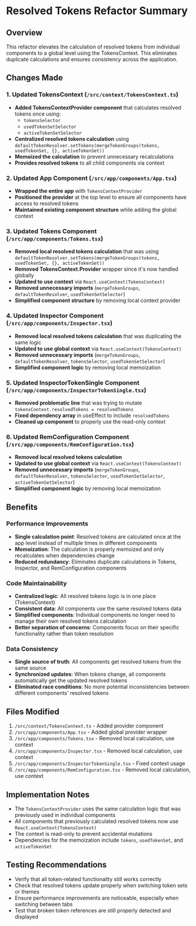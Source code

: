 # Resolved Tokens Refactor Summary

## Overview
This refactor elevates the calculation of resolved tokens from individual components to a global level using the TokensContext. This eliminates duplicate calculations and ensures consistency across the application.

## Changes Made

### 1. Updated TokensContext (`/src/context/TokensContext.ts`)
- **Added TokensContextProvider component** that calculates resolved tokens once using:
  - `tokensSelector`
  - `usedTokenSetSelector` 
  - `activeTokenSetSelector`
- **Centralized resolved tokens calculation** using `defaultTokenResolver.setTokens(mergeTokenGroups(tokens, usedTokenSet, {}, activeTokenSet))`
- **Memoized the calculation** to prevent unnecessary recalculations
- **Provides resolved tokens** to all child components via context

### 2. Updated App Component (`/src/app/components/App.tsx`)
- **Wrapped the entire app** with `TokensContextProvider`
- **Positioned the provider** at the top level to ensure all components have access to resolved tokens
- **Maintained existing component structure** while adding the global context

### 3. Updated Tokens Component (`/src/app/components/Tokens.tsx`)
- **Removed local resolved tokens calculation** that was using `defaultTokenResolver.setTokens(mergeTokenGroups(tokens, usedTokenSet, {}, activeTokenSet))`
- **Removed TokensContext.Provider** wrapper since it's now handled globally
- **Updated to use context** via `React.useContext(TokensContext)`
- **Removed unnecessary imports** (`mergeTokenGroups`, `defaultTokenResolver`, `usedTokenSetSelector`)
- **Simplified component structure** by removing local context provider

### 4. Updated Inspector Component (`/src/app/components/Inspector.tsx`)
- **Removed local resolved tokens calculation** that was duplicating the same logic
- **Updated to use global context** via `React.useContext(TokensContext)`
- **Removed unnecessary imports** (`mergeTokenGroups`, `defaultTokenResolver`, `tokensSelector`, `usedTokenSetSelector`)
- **Simplified component logic** by removing local memoization

### 5. Updated InspectorTokenSingle Component (`/src/app/components/InspectorTokenSingle.tsx`)
- **Removed problematic line** that was trying to mutate `tokensContext.resolvedTokens = resolvedTokens`
- **Fixed dependency array** in useEffect to include `resolvedTokens`
- **Cleaned up component** to properly use the read-only context

### 6. Updated RemConfiguration Component (`/src/app/components/RemConfiguration.tsx`)
- **Removed local resolved tokens calculation** 
- **Updated to use global context** via `React.useContext(TokensContext)`
- **Removed unnecessary imports** (`mergeTokenGroups`, `defaultTokenResolver`, `tokensSelector`, `usedTokenSetSelector`, `activeTokenSetSelector`)
- **Simplified component logic** by removing local memoization

## Benefits

### Performance Improvements
- **Single calculation point**: Resolved tokens are calculated once at the app level instead of multiple times in different components
- **Memoization**: The calculation is properly memoized and only recalculates when dependencies change
- **Reduced redundancy**: Eliminates duplicate calculations in Tokens, Inspector, and RemConfiguration components

### Code Maintainability
- **Centralized logic**: All resolved tokens logic is in one place (TokensContext)
- **Consistent data**: All components use the same resolved tokens data
- **Simplified components**: Individual components no longer need to manage their own resolved tokens calculation
- **Better separation of concerns**: Components focus on their specific functionality rather than token resolution

### Data Consistency
- **Single source of truth**: All components get resolved tokens from the same source
- **Synchronized updates**: When tokens change, all components automatically get the updated resolved tokens
- **Eliminated race conditions**: No more potential inconsistencies between different components' resolved tokens

## Files Modified
1. `/src/context/TokensContext.ts` - Added provider component
2. `/src/app/components/App.tsx` - Added global provider wrapper
3. `/src/app/components/Tokens.tsx` - Removed local calculation, use context
4. `/src/app/components/Inspector.tsx` - Removed local calculation, use context  
5. `/src/app/components/InspectorTokenSingle.tsx` - Fixed context usage
6. `/src/app/components/RemConfiguration.tsx` - Removed local calculation, use context

## Implementation Notes
- The `TokensContextProvider` uses the same calculation logic that was previously used in individual components
- All components that previously calculated resolved tokens now use `React.useContext(TokensContext)`
- The context is read-only to prevent accidental mutations
- Dependencies for the memoization include `tokens`, `usedTokenSet`, and `activeTokenSet`

## Testing Recommendations
- Verify that all token-related functionality still works correctly
- Check that resolved tokens update properly when switching token sets or themes
- Ensure performance improvements are noticeable, especially when switching between tabs
- Test that broken token references are still properly detected and displayed